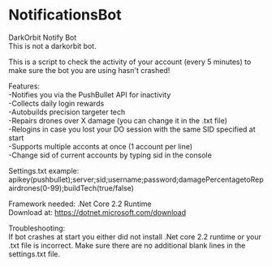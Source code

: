 # NotificationsBot
DarkOrbit Notify Bot  
This is not a darkorbit bot.

This is a script to check the activity of your account (every 5 minutes) to make sure the bot you are using hasn't crashed!

Features:  
-Notifies you via the PushBullet API for inactivity  
-Collects daily login rewards  
-Autobuilds precision targeter tech  
-Repairs drones over X damage (you can change it in the .txt file)  
-Relogins in case you lost your DO session with the same SID specified at start   
-Supports multiple acconts at once (1 account per line)  
-Change sid of current accounts by typing sid in the console  

Settings.txt example:  
apikey(pushbullet);server;sid;username;password;damagePercentagetoRepairdrones(0-99);buildTech(true/false)


Framework needed:
.Net Core 2.2 Runtime  
Download at: https://dotnet.microsoft.com/download

Troubleshooting:  
If bot crashes at start you either did not install .Net core 2.2 runtime or your .txt file is incorrect.  Make sure there are no additional blank lines in the settings.txt file.
